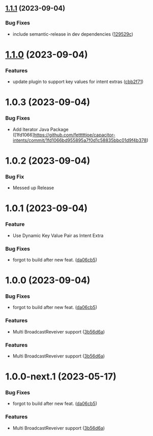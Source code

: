 ## [1.1.1](https://github.com/fetttttjoe/capacitor-intents/compare/v1.1.0...v1.1.1) (2023-09-04)


### Bug Fixes

* include semantic-release in dev dependencies ([129529c](https://github.com/fetttttjoe/capacitor-intents/commit/129529cc1e9e287fc4082c17995c991af0a5ca9c))

# [1.1.0](https://github.com/fetttttjoe/capacitor-intents//compare/v1.0.0...v1.1.0) (2023-09-04)


### Features

* update plugin to support key values for intent extras ([cbb2f71](https://github.com/fetttttjoe/capacitor-intents//commit/cbb2f711c99c94e0377c6ddd25d8e1112ef9c1e8))

# 1.0.3 (2023-09-04)
### Bug Fixes

* Add Iterator Java Package ([1fd1066]https://github.com/fetttttjoe/capacitor-intents/commit/1fd1066bd955895a7f0d1c58835bbc01d9f4b378)

# 1.0.2 (2023-09-04)
### Bug Fix

* Messed up Release

# 1.0.1 (2023-09-04)

### Feature

* Use Dynamic Key Value Pair as Intent Extra

### Bug Fixes

* forgot to build after new feat. ([da06cb5](https://github.com/IT-MikeS/capacitor-intents/commit/da06cb5adaa39448e46878dc9a4452e6156e4fdd))

# 1.0.0 (2023-09-04)


### Bug Fixes

* forgot to build after new feat. ([da06cb5](https://github.com/fetttttjoe/capacitor-intents//commit/da06cb5adaa39448e46878dc9a4452e6156e4fdd))


### Features

* Multi BroadcastReveiver support ([3b56d6a](https://github.com/fetttttjoe/capacitor-intents//commit/3b56d6a1e03228ec83f262c750c5f646a05babb3))

### Features

* Multi BroadcastReveiver support ([3b56d6a](https://github.com/IT-MikeS/capacitor-intents/commit/3b56d6a1e03228ec83f262c750c5f646a05babb3))

# 1.0.0-next.1 (2023-05-17)


### Bug Fixes

* forgot to build after new feat. ([da06cb5](https://github.com/IT-MikeS/capacitor-intents/commit/da06cb5adaa39448e46878dc9a4452e6156e4fdd))


### Features

* Multi BroadcastReveiver support ([3b56d6a](https://github.com/IT-MikeS/capacitor-intents/commit/3b56d6a1e03228ec83f262c750c5f646a05babb3))
